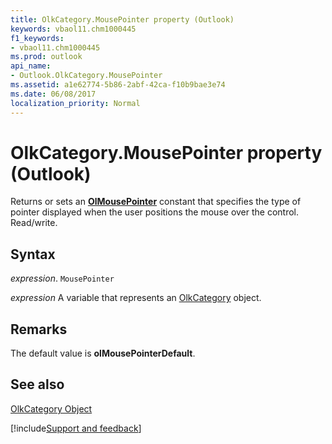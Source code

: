 ```yaml
---
title: OlkCategory.MousePointer property (Outlook)
keywords: vbaol11.chm1000445
f1_keywords:
- vbaol11.chm1000445
ms.prod: outlook
api_name:
- Outlook.OlkCategory.MousePointer
ms.assetid: a1e62774-5b86-2abf-42ca-f10b9bae3e74
ms.date: 06/08/2017
localization_priority: Normal
---
```



# OlkCategory.MousePointer property (Outlook)

Returns or sets an  **[OlMousePointer](Outlook.OlMousePointer.md)** constant that specifies the type of pointer displayed when the user positions the mouse over the control. Read/write.


## Syntax

_expression_. `MousePointer`

_expression_ A variable that represents an [OlkCategory](Outlook.OlkCategory.md) object.


## Remarks

The default value is  **olMousePointerDefault**.


## See also


[OlkCategory Object](Outlook.OlkCategory.md)

[!include[Support and feedback](~/includes/feedback-boilerplate.md)]